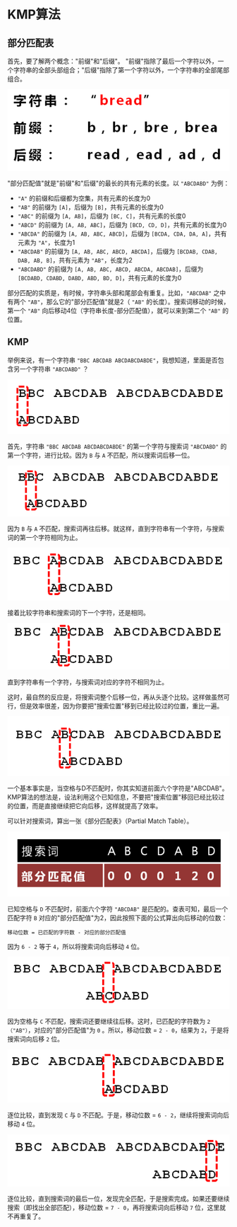 # KMP算法

## 部分匹配表

首先，要了解两个概念："前缀"和"后缀"。 "前缀"指除了最后一个字符以外，一个字符串的全部头部组合；"后缀"指除了第一个字符以外，一个字符串的全部尾部组合。

![](../img/kmp_10.png)

"部分匹配值"就是"前缀"和"后缀"的最长的共有元素的长度。以 `"ABCDABD"` 为例：

- `"A"` 的前缀和后缀都为空集，共有元素的长度为0
- `"AB"` 的前缀为 `[A]`，后缀为 `[B]`，共有元素的长度为0
- `"ABC"` 的前缀为 `[A, AB]`，后缀为 `[BC, C]`，共有元素的长度0
- `"ABCD"` 的前缀为 `[A, AB, ABC]`，后缀为 `[BCD, CD, D]`，共有元素的长度为0
- `"ABCDA"` 的前缀为 `[A, AB, ABC, ABCD]`，后缀为 `[BCDA, CDA, DA, A]`，共有元素为 `"A"`，长度为1
- `"ABCDAB"` 的前缀为 `[A, AB, ABC, ABCD, ABCDA]`，后缀为 `[BCDAB, CDAB, DAB, AB, B]`，共有元素为 `"AB"`，长度为2
- `"ABCDABD"` 的前缀为 `[A, AB, ABC, ABCD, ABCDA, ABCDAB]`，后缀为 `[BCDABD, CDABD, DABD, ABD, BD, D]`，共有元素的长度为0

部分匹配的实质是，有时候，字符串头部和尾部会有重复。比如，`"ABCDAB"` 之中有两个 `"AB"`，那么它的"部分匹配值"就是2（ `"AB"` 的长度）。搜索词移动的时候，第一个 `"AB"` 向后移动4位（字符串长度-部分匹配值），就可以来到第二个 `"AB"` 的位置。

## KMP

举例来说，有一个字符串 `"BBC ABCDAB ABCDABCDABDE"`，我想知道，里面是否包含另一个字符串 `"ABCDABD"` ？

![](../img/kmp_1.png)

首先，字符串 `"BBC ABCDAB ABCDABCDABDE"` 的第一个字符与搜索词 `"ABCDABD"` 的第一个字符，进行比较。因为 `B` 与 `A` 不匹配，所以搜索词后移一位。

![](../img/kmp_2.png)

因为 `B` 与 `A` 不匹配，搜索词再往后移。就这样，直到字符串有一个字符，与搜索词的第一个字符相同为止。

![](../img/kmp_3.png)

接着比较字符串和搜索词的下一个字符，还是相同。

![](../img/kmp_4.png)

直到字符串有一个字符，与搜索词对应的字符不相同为止。

这时，最自然的反应是，将搜索词整个后移一位，再从头逐个比较。这样做虽然可行，但是效率很差，因为你要把"搜索位置"移到已经比较过的位置，重比一遍。

![](../img/kmp_5.png)

一个基本事实是，当空格与D不匹配时，你其实知道前面六个字符是"ABCDAB"。KMP算法的想法是，设法利用这个已知信息，不要把"搜索位置"移回已经比较过的位置，而是直接继续把它向后移，这样就提高了效率。

可以针对搜索词，算出一张《部分匹配表》（Partial Match Table）。

![](../img/kmp_6.png)

已知空格与 `D` 不匹配时，前面六个字符 `"ABCDAB"` 是匹配的。查表可知，最后一个匹配字符 `B` 对应的"部分匹配值"为2，因此按照下面的公式算出向后移动的位数：

```
移动位数 = 已匹配的字符数 - 对应的部分匹配值
```

因为 `6 - 2`  等于 `4`，所以将搜索词向后移动 `4` 位。

![](../img/kmp_7.png)

因为空格与 `C` 不匹配，搜索词还要继续往后移。这时，已匹配的字符数为 `2（"AB"）`，对应的"部分匹配值"为 `0` 。所以，移动位数 = `2 - 0`，结果为 `2`，于是将搜索词向后移 `2` 位。

![](../img/kmp_8.png)

逐位比较，直到发现 `C` 与 `D` 不匹配。于是，移动位数 = `6 - 2`，继续将搜索词向后移动 `4` 位。

![](../img/kmp_9.png)

逐位比较，直到搜索词的最后一位，发现完全匹配，于是搜索完成。如果还要继续搜索（即找出全部匹配），移动位数 = `7 - 0`，再将搜索词向后移动 `7` 位，这里就不再重复了。



















